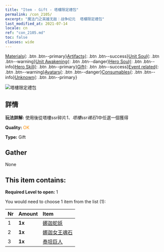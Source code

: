 ```yaml
---
title: "Item - Gift - 塔樓限定禮包"
permalink: /con_2105/
excerpt: "魔法门之英雄无敌：战争纪元  塔樓限定禮包"
last_modified_at: 2021-07-14
locale: cn
ref: "con_2105.md"
toc: false
classes: wide
---
```

 [Materials](/ItemsCN/){: .btn .btn--primary}[Artifacts](/ItemsCN/Artifacts/){: .btn .btn--success}[Unit Soul](/ItemsCN/UnitSoul/){: .btn .btn--warning}[Unit Awakening](/ItemsCN/UnitAwakening/){: .btn .btn--danger}[Hero Soul](/ItemsCN/HeroSoul/){: .btn .btn--info}[Hero Skill](/ItemsCN/HeroSkill/){: .btn .btn--primary}[Gift](/ItemsCN/Gift/){: .btn .btn--success}[Event related](/ItemsCN/Events/){: .btn .btn--warning}[Avatars](/ItemsCN/Avatars/){: .btn .btn--danger}[Consumables](/ItemsCN/Consumables/){: .btn .btn--info}[Unknown](/ItemsCN/Unknown/){: .btn .btn--primary}

 ![塔樓限定禮包](/images/t/i_994006.png)

## 詳情
 **玩法詳解:** 使用後從塔樓ssr碎片*1、塔樓ssr魂石*1中任選一個獲得

 **Quality:** <span style="color: #FF8C00">OK</span>

 **Type:** Gift

## Gather

  None

## This item contains:

 **Required Level to open:** 1

 You would need to choose 1 item from the list (1):

  | Nr | Amount |     Item    |
  |:---|:-------|:------------|
  | 1 |  **1x** | [娜迦蛇妖](/cn/Items/unt_240/) |  | 
  | 2 |  **1x** | [娜迦女王魂石](/cn/Items/unt_325/) |  | 
  | 3 |  **1x** | [泰坦巨人](/cn/Items/unt_241/) |  | 
